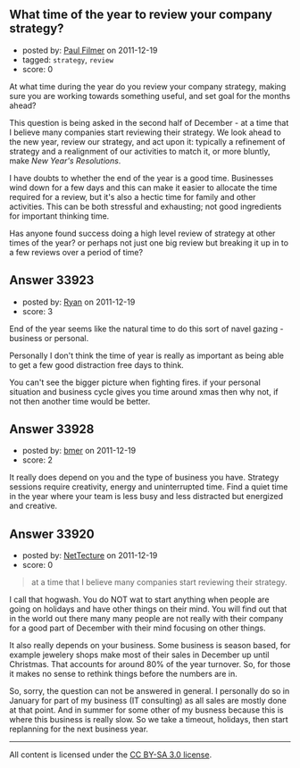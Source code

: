 ## What time of the year to review your company strategy?

- posted by: [Paul Filmer](https://stackexchange.com/users/-1/14049-paul-filmer) on 2011-12-19
- tagged: `strategy`, `review`
- score: 0

At what time during the year do you review your company strategy, making sure you are working towards something useful, and set goal for the months ahead?

This question is being asked in the second half of December - at a time that I believe many companies start reviewing their strategy. We look ahead to the new year, review our strategy, and act upon it: typically a refinement of strategy and a realignment of our activities to match it, or more bluntly, make *New Year's Resolutions*.

I have doubts to whether the end of the year is a good time. Businesses wind down for a few days and this can make it easier to allocate the time required for a review, but it's also a hectic time for family and other activities. This can be both stressful and exhausting; not good ingredients for important thinking time. 

Has anyone found success doing a high level review of strategy at other times of the year? or perhaps not just one big review but breaking it up in to a few reviews over a period of time?





## Answer 33923

- posted by: [Ryan](https://stackexchange.com/users/-1/465-ryan) on 2011-12-19
- score: 3

End of the year seems like the natural time to do this sort of navel gazing - business or personal.

Personally I don't think the time of year is really as important as being able to get a few good distraction free days to think. 

You can't see the bigger picture when fighting fires. if your personal situation and business cycle gives you time around xmas then why not, if not then another time would be better.


## Answer 33928

- posted by: [bmer](https://stackexchange.com/users/-1/15118-bmer) on 2011-12-19
- score: 2

It really does depend on you and the type of business you have. Strategy sessions require creativity, energy and uninterrupted time. Find a quiet time in the year where your team is less busy and less distracted but energized and creative. 




## Answer 33920

- posted by: [NetTecture](https://stackexchange.com/users/-1/3350-nettecture) on 2011-12-19
- score: 0

> at a time that I believe many companies start reviewing their strategy. 

I call that hogwash. You do NOT wat to start anything when people are going on holidays and have other things on their mind. You will find out that in the world out there many many people are not really with their company for a good part of December with their mind focusing on other things.

It also really depends on your business. Some business is season based, for example jewelery shops make most of their sales in December up until Christmas. That accounts for around 80% of the year turnover. So, for those it makes no sense to rethink things before the numbers are in.

So, sorry, the question can not be answered in general. I personally do so in January for part of my business (IT consulting) as all sales are mostly done at that point. And in summer for some other of my busness because this is where this business is really slow. So we take a timeout, holidays, then start replanning for the next business year.



---

All content is licensed under the [CC BY-SA 3.0 license](https://creativecommons.org/licenses/by-sa/3.0/).
